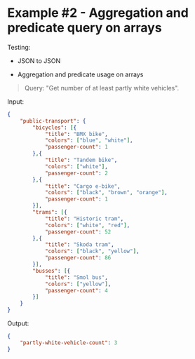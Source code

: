 # Example #2 - Aggregation and predicate query on arrays

Testing:

- JSON to JSON
  
- Aggregation and predicate usage on arrays

> Query: "Get number of at least partly white vehicles".

Input:

```json
{
    "public-transport": {
        "bicycles": [{
            "title": "BMX bike",
            "colors": ["blue", "white"],
            "passenger-count": 1
        },{
            "title": "Tandem bike",
            "colors": ["white"],
            "passenger-count": 2
        },{
            "title": "Cargo e-bike",
            "colors": ["black", "brown", "orange"],
            "passenger-count": 1
        }],
        "trams": [{
            "title": "Historic tram",
            "colors": ["white", "red"],
            "passenger-count": 52
        },{
            "title": "Skoda tram",
            "colors": ["black", "yellow"],
            "passenger-count": 86
        }],
        "busses": [{
            "title": "Smol bus",
            "colors": ["yellow"],
            "passenger-count": 4
        }]
    }
}
```

Output:

```json
{
    "partly-white-vehicle-count": 3
}
```
